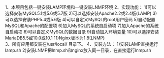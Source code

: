 1、本项目包括一键安装LAMP环境和一键安装LNMP环境
2、实现功能：
    1)可以选择安装MySQL5.1或5.6或5.7版
    2)可以选择安装Apache2.2或2.4版(LAMP)
    3)可以选择安装PHP5.4或5.6版
    4)可以自定义MySQL的root用户密码
    5)自动配置MySQL和Apache的配置项
    6)加入MySQL的系统自启动项
    7)加入Apache的系统自启动项
    8)可以自定义MySQL的数据目录
    9)自动加入环境变量
   10)可以选择安装MariaDB5.5或10.0或10.1
   11)Nginx版本为1.8(LNMP)  
3、所有应用都安装在/usr/local/ 目录下。
4、安装方法：
    1)安装LAMP直接运行lamp.sh
    2)安装LNMP把lnmp.sh和nginx放入同一目录，在直接运行lnmp.sh
